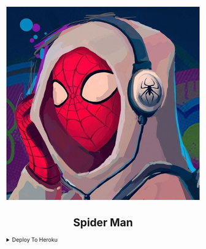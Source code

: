 <p align="center">
  <img src="HOME/IMG_20220310_161504_330.jpg" alt="Spider Man">
</p>
<h1 align="center">
  <b>Spider Man</b>
</h1>



<details><summary>Deploy To Heroku</summary>
<p>
<br>
<p><a href="https://heroku.com/deploy?template=https://github.com/ATHIF-EFX/Samantha-Extra-Features"> <img src="https://img.shields.io/badge/Deploy%20To%20Heroku-blueviolet?style=for-the-badge&logo=heroku" width="200""/></a></p>
</a>
</p>
</details>
